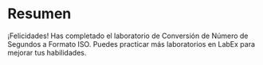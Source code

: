 # Resumen

¡Felicidades! Has completado el laboratorio de Conversión de Número de Segundos a Formato ISO. Puedes practicar más laboratorios en LabEx para mejorar tus habilidades.
